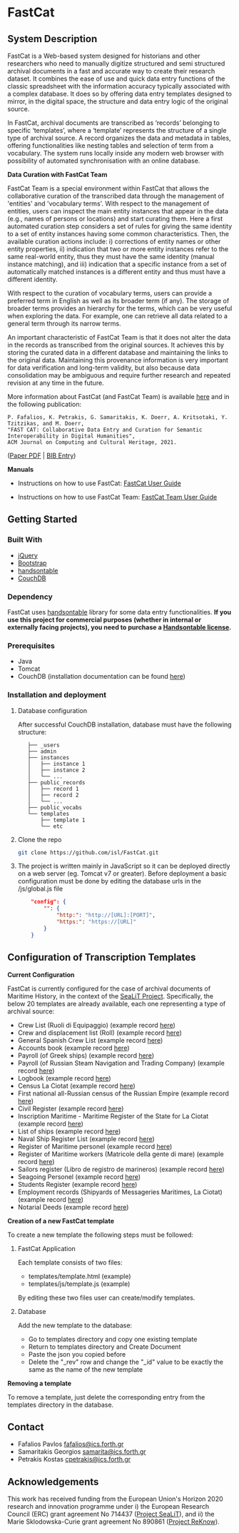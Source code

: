 # FastCat


## System Description ##
 
FastCat is a Web-based system designed for historians and other researchers who need to manually digitize
structured and semi structured archival documents in a fast and accurate way to create their research
dataset. It combines the ease of use and quick data entry functions of the classic spreadsheet with the
information accuracy typically associated with a complex database. It does so by offering data entry
templates designed to mirror, in the digital space, the structure and data entry logic of the original source. 

In FastCat, archival documents are transcribed as ‘records’ belonging to specific ‘templates’, where a ‘template’ represents the structure of a single type of archival source. A record organizes the data and metadata in tables, offering functionalities like nesting tables and selection of term from a vocabulary.
The system runs locally inside any modern web browser with possibility of automated synchronisation with an online database. 


**Data Curation with FastCat Team**

FastCat Team is a special environment within FastCat that allows the collaborative curation of the transcribed data through the management of 'entities' and 'vocabulary terms'. With respect to the management of entities, users can inspect the main entity instances that appear in the data (e.g., names of persons or locations) and start curating them. Here a first automated curation step considers a set of rules for giving the same identity to a set of entity instances
having some common characteristics. Then, the available curation actions include: i) corrections of entity names or other entity properties, ii) indication that two or more entity instances refer to the same real-world entity, thus they must have the same identity (manual instance matching), and iii) indication that a specific instance from a set of automatically matched instances is a different entity and thus must have a different identity. 

With respect to the curation of vocabulary terms, users can provide a preferred term in English as well as its broader term (if any). The storage of broader terms provides an hierarchy for the terms, which can be very useful when exploring the data. For example, one can retrieve all data related to a general term through its narrow terms.

An important characteristic of FastCat Team is that it does not alter the data in the records as transcribed from the original sources. It achieves this by storing the curated data in a different database and maintaining the links to the original data. Maintaining this provenance information is very important for data verification and long-term validity, but also because data consolidation may be ambiguous and require further research and repeated revision at any time in the future. 

More information about FastCat (and FastCat Team) is available [here](https://www.ics.forth.gr/isl/fast-cat) and in the following publication: 

```
P. Fafalios, K. Petrakis, G. Samaritakis, K. Doerr, A. Kritsotaki, Y. Tzitzikas, and M. Doerr,
"FAST CAT: Collaborative Data Entry and Curation for Semantic Interoperability in Digital Humanities",
ACM Journal on Computing and Cultural Heritage, 2021.
``` 
([Paper PDF](http://users.ics.forth.gr/~fafalios/files/pubs/fafaliosJOCCH2021.pdf) | [BIB Entry](http://users.ics.forth.gr/~fafalios/files/bibs/fafaliosJOCCH2021.bib))

**Manuals**

- Instructions on how to use FastCat: [FastCat User Guide](https://isl.ics.forth.gr/FastCatTeam/Manual.pdf)

- Instructions on how to use FastCat Team: [FastCat Team User Guide](https://isl.ics.forth.gr/FastCatTeam/Manual%20Fast%20Cat%20Team_Version%202.1.pdf)

## Getting Started

### Built With

* [jQuery](https://jquery.com/)
* [Bootstrap](https://getbootstrap.com/)
* [handsontable](https://handsontable.com/)
* [CouchDB](https://couchdb.apache.org/)

### Dependency

FastCat uses [handsontable](https://handsontable.com/) library for some data entry functionalities. **If you use this project for commercial purposes (whether in internal or externally facing projects), you need to purchase a [Handsontable license](https://handsontable.com/pricing).**

### Prerequisites

* Java
* Tomcat
* CouchDB (installation documentation can be found [here](https://docs.couchdb.org/en/stable/install/index.html))

### Installation and deployment

 1. Database configuration
 
     After successful CouchDB installation, database must have the following structure: 
 
           ├── _users
           ├── admin
           ├── instances
           │   ├── instance 1
           │   ├── instance 2
           │   └── ...
           ├── public_records
           │   ├── record 1
           │   ├── record 2
           │   └── ...
           ├── public_vocabs
           └── templates
               ├── template 1
               └── etc
     
     
2. Clone the repo
   ```sh
   git clone https://github.com/isl/FastCat.git
   ```
3. The project is written mainly in JavaScript so it can be deployed directly on a web server (eg. Tomcat v7 or greater). 
    Before deployment a basic configuration must be done by editing the database urls in the 
    /js/global.js file

    ```json
        "config": {
            "": {
                "http:": "http://[URL]:[PORT]",
                "https:": "https://[URL]"
            }      
        }
    ```
     
## Configuration of Transcription Templates ##

**Current Configuration**

FastCat is currently configured for the case of archival documents of Maritime History, in the context of the [SeaLiT Project](https://sealitproject.eu/).
Specifically, the below 20 templates are already available, each one representing a type of archival source:
- Crew List (Ruoli di Equipaggio) (example record [here](https://tinyurl.com/2u35frya))
- Crew and displacement list (Roll) (example record [here](https://tinyurl.com/4ukzezfe))
- General Spanish Crew List (example record [here](https://tinyurl.com/3axs6ret))
- Accounts book (example record [here](https://tinyurl.com/4uf3bye8))
- Payroll (of Greek ships) (example record [here](https://tinyurl.com/ztjk4jw7))
- Payroll (of Russian Steam Navigation and Trading Company) (example record [here](https://tinyurl.com/y5urjhc9))
- Logbook (example record [here](https://tinyurl.com/mrx2re9k))
- Census La Ciotat (example record [here](https://tinyurl.com/4dzfcbtt))
- First national all-Russian census of the Russian Empire (example record [here](https://tinyurl.com/43xczvux))
- Civil Register (example record [here](https://tinyurl.com/bdzeja8n))
- Inscription Maritime - Maritime Register of the State for La Ciotat (example record [here](https://tinyurl.com/fkhyyp4a))
- List of ships (example record [here](https://tinyurl.com/2cphfpef))
- Naval Ship Register List (example record [here](https://tinyurl.com/bdhx87tr))
- Register of Maritime personel (example record [here](https://tinyurl.com/4v6hnwjj))
- Register of Maritime workers (Matricole della gente di mare) (example record [here](https://isl.ics.forth.gr/FastCatTeam/templates/Maritime%20Workers_IT.html?name=2018-10-22T07:47:22.356Z_1&templateTitle=Register%20of%20Maritime%20workers%20(Matricole%20della%20gente%20di%20mare)&mode=teamView))
- Sailors register (Libro de registro de marineros) (example record [here](https://tinyurl.com/2p8kzm6n))
- Seagoing Personel (example record [here](https://tinyurl.com/2x5cu37n))
- Students Register (example record [here](https://tinyurl.com/mryp6cbb))
- Employment records (Shipyards of Messageries Maritimes, La Ciotat) (example record [here](https://tinyurl.com/yc3havkc))
- Notarial Deeds (example record [here](https://isl.ics.forth.gr/FastCatTeam/templates/Notarial%20Deeds.html?name=2020-01-17T17:14:17.179Z_2&templateTitle=Notarial%20Deeds&mode=teamView))

**Creation of a new FastCat template**

To create a new template the following steps must be followed: 

1. FastCat Application

   Each template consists of two files: 
   * templates/template.html (example)
   * templates/js/template.js (example) 
   
   By editing these two files user can create/modify templates.
  
2. Database

   Add the new template to the database: 
   * Go to templates directory and copy one existing template
   * Return to templates directory and Create Document
   * Paste the json you copied before
   * Delete the "_rev" row and change the "_id" value to be exactly the same as the name of the new template

**Removing a template**

Το remove a template, just delete the corresponding entry from the templates directory in the database.

## Contact ##

- Fafalios Pavlos <fafalios@ics.forth.gr>
- Samaritakis Georgios <samarita@ics.forth.gr>
- Petrakis Kostas <cpetrakis@ics.forth.gr>

## Acknowledgements ##

This work has received funding from the European Union's Horizon 2020 research and innovation programme under i) the European Research Council (ERC) grant agreement No 714437 ([Project SeaLiT](https://sealitproject.eu/)), and ii) the Marie Sklodowska-Curie grant agreement No 890861 ([Project ReKnow](https://reknow.ics.forth.gr/)).

